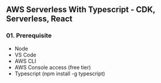 ## AWS Serverless With Typescript - CDK, Serverless, React

### 01. Prerequisite

- Node
- VS Code
- AWS CLI
- AWS Console access (free tier)
- Typescript (npm install -g typescript)
